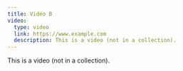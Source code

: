 ```yaml
---
title: Vidéo B
video:
  type: video
  link: https://www.example.com
  description: This is a video (not in a collection).
---
```


This is a video (not in a collection).
